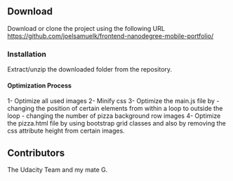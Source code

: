 ## Download 

Download or clone the project using the following URL
 https://github.com/joelsamuelk/frontend-nanodegree-mobile-portfolio/

### Installation 

Extract/unzip the downloaded folder from the repository.

#### Optimization Process 

1- Optimize all used images
2- Minify css
3- Optimize the main.js file by 
    - changing the position of certain elements from within a loop to outside the loop
    - changing the number of pizza background row images 
4- Optimize the pizza.html file by using bootstrap grid classes and also by removing the css attribute height from certain images.

## Contributors
The Udacity Team and my mate G.
